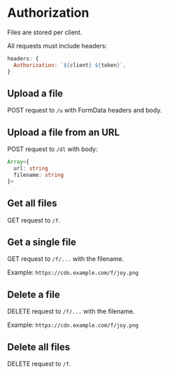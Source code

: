 # Authorization

Files are stored per client.

All requests must include headers:

```js
headers: {
  Authorization: `${client} ${token}`,
}
```

## Upload a file

POST request to `/u` with FormData headers and body.

## Upload a file from an URL

POST request to `/dl` with body:

```typescript
Array<{
  url: string
  filename: string
}>
```

## Get all files

GET request to `/f`.

## Get a single file

GET request to `/f/...` with the filename.

Example: `https://cdn.example.com/f/joy.png`

## Delete a file

DELETE request to `/f/...` with the filename.

Example: `https://cdn.example.com/f/joy.png`

## Delete all files

DELETE request to `/f`.
